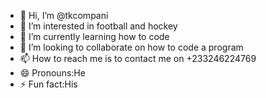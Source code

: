 - 👋 Hi, I’m @tkcompani
- 👀 I’m interested in football and hockey
- 🌱 I’m currently learning how to code
- 💞️ I’m looking to collaborate on how to code a program 
- 📫 How to reach me is to contact me on +233246224769
- 😄 Pronouns:He
- ⚡ Fun fact:His

<!---
tkcompani/tkcompani is a ✨ special ✨ repository because its `README.md` (this file) appears on your GitHub profile.
You can click the Preview link to take a look at your changes.
--->
